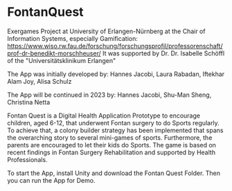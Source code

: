 # FontanQuest
Exergames Project at University of Erlangen-Nürnberg at the Chair of Information Systems, especially Gamification: https://www.wiso.rw.fau.de/forschung/forschungsprofil/professorenschaft/prof-dr-benedikt-morschheuser/
It was supported by Dr. Dr. Isabelle Schöffl of the "Universitätsklinikum Erlangen"

The App was initially developed by:
Hannes Jacobi,
Laura Rabadan,
Iftekhar Alam Joy,
Alisa Schulz

The App will be continued in 2023 by:
Hannes Jacobi,
Shu-Man Sheng,
Christina Netta

Fontan Quest is a Digital Health Application Prototype to encourage children, aged 6-12, that underwent Fontan surgery to do Sports regularly. To achieve that, a colony builder strategy has been implemented that spans the overarching story to several mini-games of sports. Furthermore, the parents are encouraged to let their kids do Sports. 
The game is based on recent findings in Fontan Surgery Rehabilitation and supported by Health Professionals.

To start the App, install Unity and download the Fontan Quest Folder. Then you can run the App for Demo.
